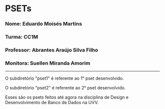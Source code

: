 # PSETs

### Nome: Eduardo Moisés Martins

### Turma: CC1M

### Professor: Abrantes Araújo Silva Filho

### Monitora: Suellen Miranda Amorim
___

O subdiretório "pset1" é referente ao 1° pset desenvolvido.

O subdiretório "pset2" é referente ao 2° pset desenvolvido.

Esses são os psets feitos até agora na disciplina de Design e Desenvolvimento de Banco de Dados na UVV.
